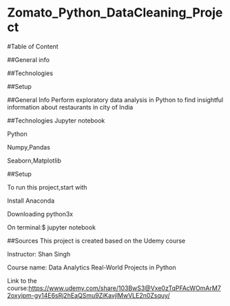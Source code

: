 # Zomato_Python_DataCleaning_Project

#Table of Content

##General info

##Technologies

##Setup


##General Info
Perform exploratory data analysis in Python to find insightful information about restaurants in city of India

##Technologies
Jupyter notebook

Python 

Numpy,Pandas

Seaborn,Matplotlib

##Setup

To run this project,start with

Install Anaconda

Downloading python3x

On terminal:$ jupyter notebook

##Sources
This project is created based on the Udemy course

Instructor: Shan Singh

Course name: Data Analytics Real-World Projects in Python

Link to the course:https://www.udemy.com/share/103BwS3@Vxe0zTqPFAcWOmArM72oxyipm-gy14E6sRj2hEaQSmu9ZiKavjlMwVLE2n0Zsquy/
